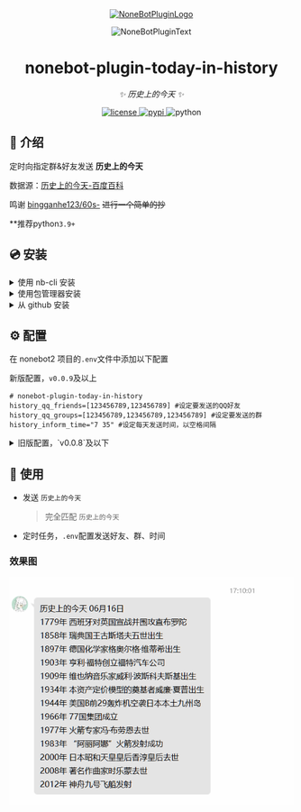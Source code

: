 <div align="center">
  <a href="https://v2.nonebot.dev/store"><img src="https://github.com/A-kirami/nonebot-plugin-template/blob/resources/nbp_logo.png" width="180" height="180" alt="NoneBotPluginLogo"></a>
  <br>
  <p><img src="https://github.com/A-kirami/nonebot-plugin-template/blob/resources/NoneBotPlugin.svg" width="240" alt="NoneBotPluginText"></p>
</div>

<div align="center">

# nonebot-plugin-today-in-history

_✨ 历史上的今天 ✨_


<a href="./LICENSE">
    <img src="https://img.shields.io/github/license/AquamarineCyan/nonebot-plugin-today-in-history.svg" alt="license">
</a>
<a href="https://pypi.python.org/pypi/nonebot-plugin-today-in-history">
    <img src="https://img.shields.io/pypi/v/nonebot-plugin-today-in-history.svg" alt="pypi">
</a>
<img src="https://img.shields.io/badge/python-3.9+-blue.svg" alt="python">

</div>

## 📖 介绍

定时向指定群&好友发送  **历史上的今天**

数据源：[历史上的今天-百度百科](https://baike.baidu.com/calendar/)

鸣谢 [bingganhe123/60s-](https://github.com/bingganhe123/60s-) ~~进行一个简单的抄~~

**推荐python`3.9+`

## 💿 安装

<details>
<summary>使用 nb-cli 安装</summary>
在 nonebot2 项目的根目录下打开命令行, 输入以下指令即可安装

    nb plugin install nonebot-plugin-today-in-history

</details>

<details>
<summary>使用包管理器安装</summary>
在 nonebot2 项目的插件目录下, 打开命令行, 根据你使用的包管理器, 输入相应的安装命令

    pip install nonebot-plugin-today-in-history


打开 nonebot2 项目的 `bot.py` 文件, 在其中写入

    nonebot.load_plugin('nonebot_plugin_today_in_history')

</details>

<details>
<summary>从 github 安装</summary>
在 nonebot2 项目的插件目录下, 打开命令行, 输入以下命令克隆此储存库

    git clone https://github.com/AquamarineCyan/nonebot-plugin-today-in-history.git

打开 nonebot2 项目的 `bot.py` 文件, 在其中写入

    nonebot.load_plugin('src.plugins.nonebot_plugin_today-in-history')

</details>

## ⚙️ 配置

在 nonebot2 项目的`.env`文件中添加以下配置

新版配置，`v0.0.9`及以上

```
# nonebot-plugin-today-in-history
history_qq_friends=[123456789,123456789] #设定要发送的QQ好友
history_qq_groups=[123456789,123456789,123456789] #设定要发送的群
history_inform_time="7 35" #设定每天发送时间，以空格间隔
```
<details>
<summary>旧版配置，`v0.0.8`及以下</summary>

```
#nonebot-plugin-today-in-history
history_qq_friends=[12345678910] #设定要发送的QQ好友
history_qq_groups=[123456789,123456789,123456789] #设定要发送的群
history_inform_time=[{"HOUR":9,"MINUTE":1}] #在输入时间的时候 不要 以0开头如{"HOUR":06,"MINUTE":08}是错误的
```
</details>



## 🎉 使用

- 发送 `历史上的今天`

    > 完全匹配 `历史上的今天`

- 定时任务，`.env`配置发送好友、群、时间

### 效果图

![img.png](img.png)
